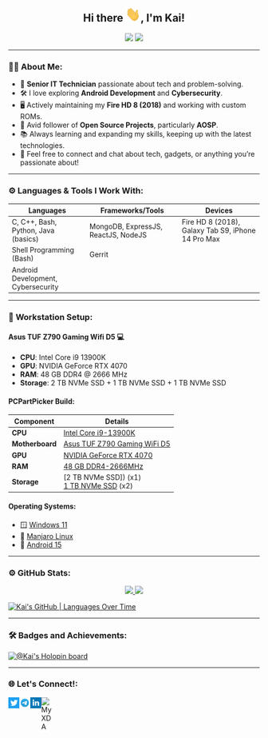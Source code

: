 <h2 align="center">Hi there <img src="https://raw.githubusercontent.com/ABSphreak/ABSphreak/master/gifs/Hi.gif" width="30px" height="30px">, I'm Kai!</h2>

<p align="center">
  <img src="https://komarev.com/ghpvc/?username=488315&style=flat-square"/> 
  <img src="https://img.shields.io/badge/dynamic/json?logo=github&label=GitHub+Followers&labelColor=282c34&color=181717&query=%24.data.totalSubs&url=https%3A%2F%2Fapi.spencerwoo.com%2Fsubstats%2F%3Fsource%3Dgithub%26queryKey%3Ds488315&longCache=true"/>
</p>

---

### 👨‍💻 About Me:

- 🌱 **Senior IT Technician** passionate about tech and problem-solving.
- 🛠 I love exploring **Android Development** and **Cybersecurity**.
- 🖥️ Actively maintaining my **Fire HD 8 (2018)** and working with custom ROMs.
- 👀 Avid follower of **Open Source Projects**, particularly **AOSP**.
- 📚 Always learning and expanding my skills, keeping up with the latest technologies.
- 💬 Feel free to connect and chat about tech, gadgets, or anything you’re passionate about!

---

### ⚙️ **Languages & Tools I Work With:**

| Languages | Frameworks/Tools | Devices |
| --- | --- | --- |
| C, C++, Bash, Python, Java (basics) | MongoDB, ExpressJS, ReactJS, NodeJS | Fire HD 8 (2018), Galaxy Tab S9, iPhone 14 Pro Max |
| Shell Programming (Bash) | Gerrit | |
| Android Development, Cybersecurity | | |

---

### 💼 **Workstation Setup:**

#### **Asus TUF Z790 Gaming Wifi D5** 💻  
- **CPU**: Intel Core i9 13900K  
- **GPU**: NVIDIA GeForce RTX 4070  
- **RAM**: 48 GB DDR4 @ 2666 MHz  
- **Storage**: 2 TB NVMe SSD + 1 TB NVMe SSD + 1 TB NVMe SSD  

#### PCPartPicker Build:

| **Component**      | **Details**                        |
|--------------------|------------------------------------|
| **CPU**            | [Intel Core i9-13900K](https://pcpartpicker.com/product/DhVmP6/intel-core-i9-13900k-3-ghz-24-core-processor-bx8071513900k) |
| **Motherboard**    | [Asus TUF Z790 Gaming WiFi D5](https://pcpartpicker.com/product/GwRYcf/asus-tuf-gaming-z790-plus-wifi-d4-atx-lga1700-motherboard-tuf-gaming-z790-plus-wifi-d4) |
| **GPU**            | [NVIDIA GeForce RTX 4070](https://pcpartpicker.com/product/PW3NnQ/pny-verto-geforce-rtx-4070-12-gb-video-card-vcg407012dfxpb1) |
| **RAM**            | [48 GB DDR4-2666MHz]() |
| **Storage**        | [2 TB NVMe SSD]) (x1) <br> [1 TB NVMe SSD]() (x2) |

#### **Operating Systems:**
- 🪟 [Windows 11](https://www.microsoft.com/en-in/software-download/windows10)
- 🐧 [Manjaro Linux](https://manjaro.org)
- 📱 [Android 15](https://www.android.com/android-15/)

---

### ⚙️ **GitHub Stats:**

<p align="center">
<a href="https://github.com/488315">
<img height="180em" src="https://github-readme-stats-eight-theta.vercel.app/api?username=488315&show_icons=true&theme=nightowl&include_all_commits=true&count_private=true"/>
<img height="180em" src="https://github-readme-stats-eight-theta.vercel.app/api/top-langs/?username=488315&layout=compact&langs_count=8&theme=nightowl"/>
</a>
</p>

[![Kai's GitHub | Languages Over Time](https://stats.quine.sh/488315/languages-over-time?theme=dark)](https://quine.sh)

---

### 🛠 **Badges and Achievements**:

[![@Kai's Holopin board](https://holopin.io/api/user/board?user=488315)](https://holopin.io/@488315)

---

### 🌐 **Let's Connect!**:

<a href="https://twitter.com/kaijones23">
  <img align="left" alt="Kai’s Twitter" width="22px" src="https://raw.githubusercontent.com/edent/SuperTinyIcons/master/images/svg/twitter.svg"/>
</a>
<a href="https://t.me/kjones23">
  <img align="left" alt="Kai’s Telegram" width="22px" src="https://raw.githubusercontent.com/edent/SuperTinyIcons/master/images/svg/telegram.svg"/>
</a>
<a href="https://www.linkedin.com/in/kaijones23">
  <img align="left" alt="Kai’s LinkedIn" width="22px" src="https://raw.githubusercontent.com/edent/SuperTinyIcons/master/images/svg/linkedin.svg"/>
</a> 
<a href="https://xdaforums.com/m/kaijones23.9605864/#about">
  <img align="left" alt="My XDA" width="22px" src="https://www.xda-developers.com/public/build/images/favicon-48x48.8f822f21.png"/>
</a>

<br><br>
